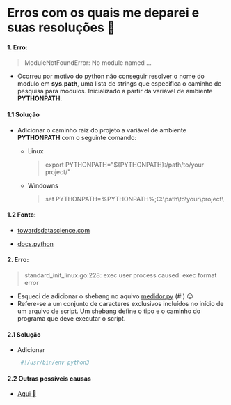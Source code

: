 # Erros com os quais me deparei e suas resoluções 😬

  >
  
  #### 1. Erro:
  > ModuleNotFoundError: No module named ...
  
  - Ocorreu por motivo do python não conseguir resolver o nome do modulo em **sys.path**, uma lista de strings que especifica o caminho de pesquisa para módulos. Inicializado a partir da variável de ambiente **PYTHONPATH**.
  >

  #### 1.1 Solução
  
  - Adicionar o caminho raiz do projeto a variável de ambiente **PYTHONPATH** com o seguinte comando:

    - Linux 
        > export PYTHONPATH="${PYTHONPATH}:/path/to/your project/"

    - Windowns 
        > set PYTHONPATH=%PYTHONPATH%;C:\path\to\your\project\
        
   #### 1.2 Fonte:
   - [towardsdatascience.com](https://towardsdatascience.com/how-to-fix-modulenotfounderror-and-importerror-248ce5b69b1c)
  
   - [docs.python](https://docs.python.org/3/library/sys.html)
  >


#### 2. Erro:

 > standard_init_linux.go:228: exec user process caused: exec format error

- Esqueci de adicionar o shebang no aquivo [medidor.py](medidor.py) (#!) 😑
-  Refere-se a um conjunto de caracteres exclusivos incluídos no início de um arquivo de script. Um shebang define o tipo e o caminho do programa que deve executar o script.
  
#### 2.1 Solução 
  - Adicionar 
    ```python
     #!/usr/bin/env python3 
     ```
  
#### 2.2 Outras possíveis causas

   - [Aqui 🤔](https://bugfreesoft.com/standard-init-linux-go-228/)